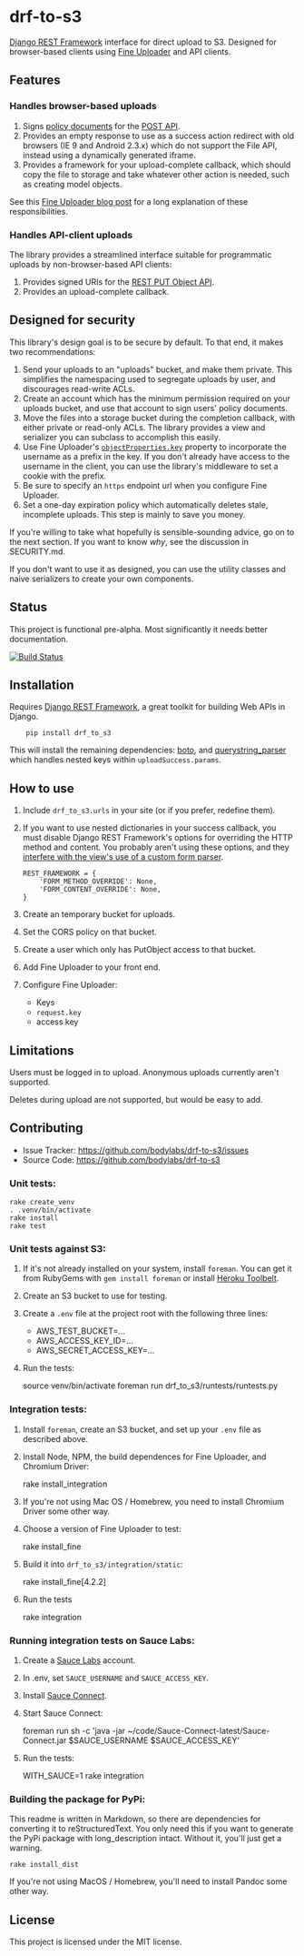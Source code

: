 drf-to-s3
=========

[Django REST Framework][] interface for direct upload to S3.
Designed for browser-based clients using [Fine Uploader][]
and API clients.


Features
--------

### Handles browser-based uploads ###

 1. Signs [policy documents][] for the [POST API][].
 2. Provides an empty response to use as a success action
    redirect with old browsers (IE 9 and Android 2.3.x) which
    do not support the File API, instead using a dynamically
    generated iframe.
 3. Provides a framework for your upload-complete callback,
    which should copy the file to storage and take whatever
    other action is needed, such as creating model objects.

See this [Fine Uploader blog post][] for a long explanation
of these responsibilities.

### Handles API-client uploads ###

The library provides a streamlined interface suitable for
programmatic uploads by non-browser-based API clients:

 1. Provides signed URIs for the [REST PUT Object API][].
 2. Provides an upload-complete callback.


Designed for security
---------------------

This library's design goal is to be secure by default. To
that end, it makes two recommendations:

 1. Send your uploads to an "uploads" bucket, and make them
    private. This simplifies the namespacing used to
    segregate uploads by user, and discourages read-write
    ACLs.
 2. Create an account which has the minimum permission
    required on your uploads bucket, and use that account
    to sign users' policy documents.
 3. Move the files into a storage bucket during the
    completion callback, with either private or read-only
    ACLs. The library provides a view and serializer you
    can subclass to accomplish this easily.
 4. Use Fine Uploader's
    [`objectProperties.key`][objectProperties.key] property
    to incorporate the username as a prefix in the key. If
    you don't already have access to the username in the
    client, you can use the library's middleware to set a
    cookie with the prefix.
 5. Be sure to specify an `https` endpoint url when you
    configure Fine Uploader.
 6. Set a one-day expiration policy which automatically
    deletes stale, incomplete uploads. This step is mainly
    to save you money.

If you're willing to take what hopefully is
sensible-sounding advice, go on to the next section. If you
want to know *why*, see the discussion in SECURITY.md.

If you don't want to use it as designed, you can use the
utility classes and naive serializers to create your own
components.


Status
------

This project is functional pre-alpha. Most significantly it needs
better documentation.

[![Build Status](https://travis-ci.org/bodylabs/drf-to-s3.png?branch=master)](https://travis-ci.org/bodylabs/drf-to-s3)


Installation
------------

Requires [Django REST Framework][], a great toolkit for building
Web APIs in Django.

        pip install drf_to_s3

This will install the remaining dependencies: [boto][],
and [querystring_parser][] which handles nested keys within
`uploadSuccess.params`.


How to use
----------

 1. Include `drf_to_s3.urls` in your site (or if you prefer,
    redefine them).
 2. If you want to use nested dictionaries in your success
    callback, you must disable Django REST Framework's
    options for overriding the HTTP method and content.
    You probably aren't using these options, and they
    [interfere with the view's use of a custom form parser][issue].

        REST_FRAMEWORK = {    
            'FORM_METHOD_OVERRIDE': None,
            'FORM_CONTENT_OVERRIDE': None,
        }

 3. Create an temporary bucket for uploads.
 4. Set the CORS policy on that bucket.
 5. Create a user which only has PutObject access to that
    bucket.
 6. Add Fine Uploader to your front end.
 7. Configure Fine Uploader:

      - Keys
      - `request.key`
      - access key


Limitations
-----------

Users must be logged in to upload. Anonymous uploads
currently aren't supported.

Deletes during upload are not supported, but would be easy
to add.


Contributing
------------

- Issue Tracker: https://github.com/bodylabs/drf-to-s3/issues
- Source Code: https://github.com/bodylabs/drf-to-s3

### Unit tests: ###

    rake create_venv
    . .venv/bin/activate
    rake install
    rake test

### Unit tests against S3: ###

  1. If it's not already installed on your system, install
     `foreman`. You can get it from RubyGems with
     `gem install foreman` or install [Heroku Toolbelt][].
  2. Create an S3 bucket to use for testing.
  3. Create a `.env` file at the project root with the
     following three lines:

       - AWS_TEST_BUCKET=...
       - AWS_ACCESS_KEY_ID=...
       - AWS_SECRET_ACCESS_KEY=...

  4. Run the tests:

        source venv/bin/activate
        foreman run drf_to_s3/runtests/runtests.py

### Integration tests: ###

  1. Install `foreman`, create an S3 bucket, and set up your
     `.env` file as described above.

  2. Install Node, NPM, the build dependences for
     Fine Uploader, and Chromium Driver:

        rake install_integration

  3. If you're not using Mac OS / Homebrew, you need to install
     Chromium Driver some other way.

  4. Choose a version of Fine Uploader to test:

        rake install_fine

  5. Build it into `drf_to_s3/integration/static`:

        rake install_fine[4.2.2]

  6. Run the tests

        rake integration

### Running integration tests on Sauce Labs: ###

  1. Create a [Sauce Labs][] account.
  2. In .env, set `SAUCE_USERNAME` and `SAUCE_ACCESS_KEY`.
  3. Install [Sauce Connect][].
  4. Start Sauce Connect:

      foreman run sh -c 'java -jar ~/code/Sauce-Connect-latest/Sauce-Connect.jar $SAUCE_USERNAME $SAUCE_ACCESS_KEY'

  5. Run the tests:

      WITH_SAUCE=1 rake integration

### Building the package for PyPi: ###

This readme is written in Markdown, so there are
dependencies for converting it to reStructuredText.
You only need this if you want to generate the PyPi
package with long_description intact. Without it,
you'll just get a warning.

    rake install_dist

If you're not using MacOS / Homebrew, you'll need to
install Pandoc some other way.

License
-------

This project is licensed under the MIT license.


[Django REST Framework]: http://django-rest-framework.org/
[Fine Uploader]: http://fineuploader.com/
[POST API]: http://docs.aws.amazon.com/AmazonS3/latest/dev/HTTPPOSTForms.html
[REST PUT Object API]: http://docs.aws.amazon.com/AmazonS3/latest/API/RESTObjectPUT.html
[policy documents]: http://docs.aws.amazon.com/AmazonS3/latest/dev/HTTPPOSTForms.html#HTTPPOSTConstructPolicy
[Fine Uploader blog post]: http://blog.fineuploader.com/2013/08/16/fine-uploader-s3-upload-directly-to-amazon-s3-from-your-browser/
[boto]: https://github.com/boto/boto
[querystring_parser]: https://github.com/bernii/querystring-parser
[issue]: https://github.com/tomchristie/django-rest-framework/issues/1346
[Heroku Toolbelt]: https://toolbelt.heroku.com/
[Sauce Labs]: https://saucelabs.com/
[Sauce Connect]: http://saucelabs.com/downloads/Sauce-Connect-latest.zip
[objectProperties.key]: http://docs.fineuploader.com/api/options-s3.html#objectProperties.key
